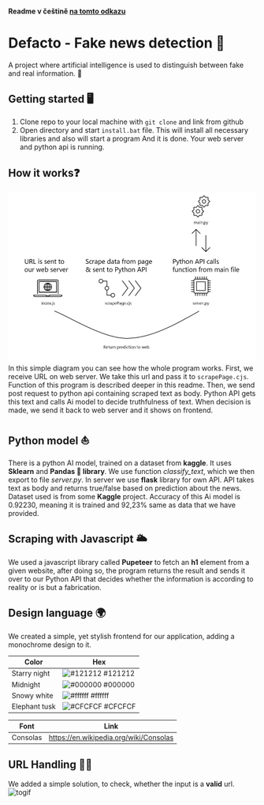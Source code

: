 ####  Readme v češtině [na tomto odkazu](https://github.com/StudentTraineeCenter/defacto-fakenews/blob/master/README.cs.md)
# Defacto - Fake news detection 👋
A project where artificial intelligence is used to distinguish between fake and real information. 📰

## Getting started 🖥️
1. Clone repo to your local machine with `git clone` and link from github
2. Open directory and start `install.bat` file. This will install all necessary libraries and also will start a program
And it is done. Your web server and python api is running.

## How it works❓
![Image](https://raw.githubusercontent.com/StudentTraineeCenter/defacto-fakenews/master/example.png)
In this simple diagram you can see how the whole program works.
First, we receive URL on web server. We take this url and pass it to `scrapePage.cjs`. Function of this program is described deeper in this readme.
Then, we send post request to python api containing scraped text as body. Python API gets this text and calls Ai model to decide truthfulness of text. When decision is made, we send it back to web server and it shows on frontend.


## Python model ⛵
There is a python AI model, trained on a dataset from **kaggle**. It uses **Sklearn** and **Pandas 🐼 library**. We use function *classify_text*, which we then export to file *server.py*. In server we use **flask** library for own API. API takes text as body and returns true/false based on prediction about the news. Dataset used is from some **Kaggle** project. Accuracy of this Ai model is 0.92230, meaning it is trained and 92,23% same as data that we have provided.

## Scraping with Javascript 🌥️
We used a javascript library called **Pupeteer** to fetch an **h1** element from a given website, after doing so, the program returns the result and sends it over to our Python API that decides whether the information is according to reality or is but a fabrication.

## Design language 🌍
We created a simple, yet stylish frontend for our application, adding a monochrome design to it.

| Color             | Hex                                                                |
| ----------------- | ------------------------------------------------------------------ |
| Starry night | ![#121212](https://via.placeholder.com/10/121212?text=+) #121212 |
| Midnight | ![#000000](https://via.placeholder.com/10/000000?text=+) #000000 |
| Snowy white | ![#ffffff](https://via.placeholder.com/10/ffffff?text=+) #ffffff |
| Elephant tusk | ![#CFCFCF](https://via.placeholder.com/10/CFCFCF?text=+) #CFCFCF |

| Font             | Link                                                                |
| ----------------- | ------------------------------------------------------------------ |
| Consolas | https://en.wikipedia.org/wiki/Consolas |

## URL Handling 🤦‍♂️
We added a simple solution, to check, whether the input is a **valid** url.
![togif](https://user-images.githubusercontent.com/81298182/215260269-3b2a6057-8374-4ca6-ba7f-d44a323aede2.gif)
